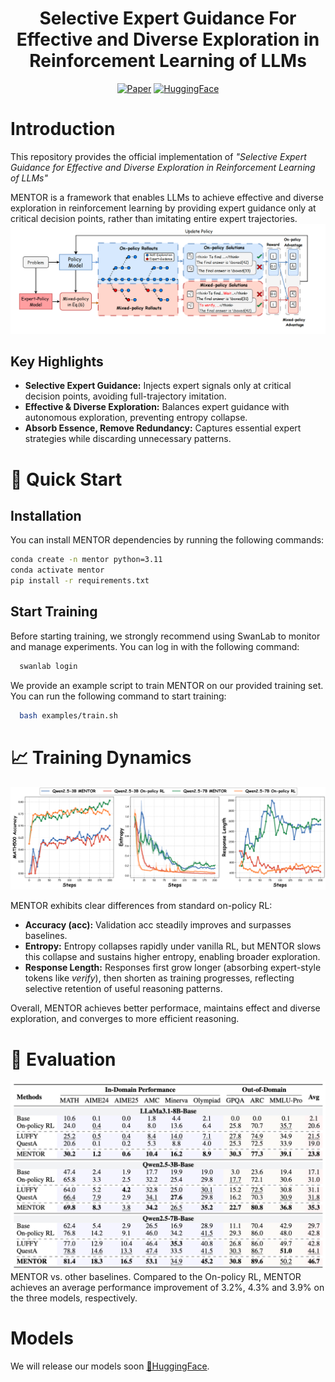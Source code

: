 <h1 align="center">Selective Expert Guidance For Effective and Diverse Exploration in Reinforcement Learning of LLMs</h1>

<div align="center"> 

[![Paper](https://img.shields.io/badge/Paper-arXiv-b5212f.svg?logo=arxiv)](paper/MENTOR.pdf)
[![HuggingFace](https://img.shields.io/badge/Model-HuggingFace-ffd21e.svg?logo=huggingface)]() 

</div>


# Introduction
This repository provides the official implementation of *"Selective Expert Guidance for Effective and Diverse Exploration in Reinforcement Learning of LLMs"* 

MENTOR is a framework that enables LLMs to achieve effective and diverse exploration in reinforcement learning by providing expert guidance only at critical decision points, rather than imitating entire expert trajectories.
![MENTOR](./assets/mentor.png)

## Key Highlights
- **Selective Expert Guidance:** Injects expert signals only at critical decision points, avoiding full-trajectory imitation.  
- **Effective & Diverse Exploration:** Balances expert guidance with autonomous exploration, preventing entropy collapse.  
- **Absorb Essence, Remove Redundancy:** Captures essential expert strategies while discarding unnecessary patterns.  




# 🚀 Quick Start
## Installation
You can install MENTOR dependencies by running the following commands:

```bash
conda create -n mentor python=3.11
conda activate mentor
pip install -r requirements.txt
```

## Start Training
Before starting training, we strongly recommend using SwanLab to monitor and manage experiments. You can log in with the following command:
```bash
  swanlab login
```
We provide an example script to train MENTOR on our provided training set. You can run the following command to start training:
```bash
  bash examples/train.sh
```



# 📈 Training Dynamics
![Training Dynamics](./assets/training_dynamics.png)

MENTOR exhibits clear differences from standard on-policy RL:  
- **Accuracy (acc):** Validation acc steadily improves and surpasses baselines.  
- **Entropy:** Entropy collapses rapidly under vanilla RL, but MENTOR slows this collapse and sustains higher entropy, enabling broader exploration.  
- **Response Length:** Responses first grow longer (absorbing expert-style tokens like *verify*), then shorten as training progresses, reflecting selective retention of useful reasoning patterns.  

Overall, MENTOR achieves better performace, maintains effect and diverse exploration, and converges to more efficient reasoning.

# 📃 Evaluation
![Main Results](./assets/main_results.png)
MENTOR vs. other baselines. Compared to the On-policy RL, MENTOR achieves an average performance improvement of 3.2%, 4.3% and 3.9% on the three models, respectively. 

# Models
We will release our models soon [🤗HuggingFace](https://huggingface.co/).